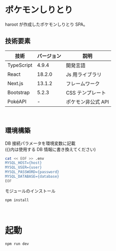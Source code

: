 # ポケモンしりとり

haroot が作成したポケモンしりとり SPA。

## 技術要素

| 技術       | バージョン | 説明               |
| ---------- | ---------- | ------------------ |
| TypeScript | 4.9.4      | 開発言語           |
| React      | 18.2.0     | Js 用ライブラリ    |
| Next.js    | 13.1.2     | フレームワーク     |
| Bootstrap  | 5.2.3      | CSS テンプレート   |
| PokéAPI    | -          | ポケモン非公式 API |

<br>

## 環境構築

DB 接続パラメータを環境変数に記載
<br>
({}内は使用する DB 情報に書き換えてください)

```sh
cat << EOF >> .env
MYSQL_HOST={host}
MYSQL_USER={user}
MYSQL_PASSWORD={password}
MYSQL_DATABASE={database}
EOF
```

モジュールのインストール

```sh
npm install
```

<br>

# 起動

```sh
npm run dev
```
